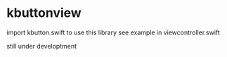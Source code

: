 # kbuttonview

import kbutton.swift to use this library
see example in viewcontroller.swift

still under developtment
